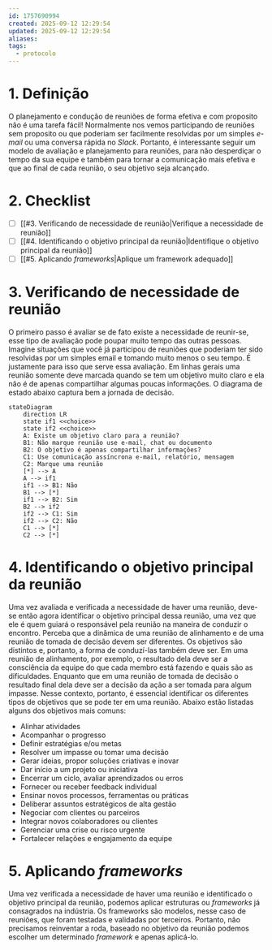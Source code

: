 ```yaml
---
id: 1757690994
created: 2025-09-12 12:29:54
updated: 2025-09-12 12:29:54
aliases:
tags:
  - protocolo
---
```

# 1. Definição
O planejamento e condução de reuniões de forma efetiva e com proposito não é uma tarefa fácil! Normalmente nos vemos participando de reuniões sem proposito ou que poderiam ser facilmente resolvidas por um simples *e-mail* ou uma conversa rápida no *Slack*. Portanto, é interessante seguir um modelo de avaliação e planejamento para reuniões, para não desperdiçar o tempo da sua equipe e também para tornar a comunicação mais efetiva e que ao final de cada reunião, o seu objetivo seja alcançado.
# 2. Checklist
- [ ] [[#3. Verificando de necessidade de reunião|Verifique a necessidade de reunião]]
- [ ] [[#4. Identificando o objetivo principal da reunião|Identifique o objetivo principal da reunião]]
- [ ] [[#5. Aplicando *frameworks*|Aplique um framework adequado]]
# 3. Verificando de necessidade de reunião
O primeiro passo é avaliar se de fato existe a necessidade de reunir-se, esse tipo de avaliação pode poupar muito tempo das outras pessoas. Imagine situações que você já participou de reuniões que poderiam ter sido resolvidas por um simples email e tomando muito menos o seu tempo. É justamente para isso que serve essa avaliação.
Em linhas gerais uma reunião somente deve marcada quando se tem um objetivo muito claro e ela não é de apenas compartilhar algumas poucas informações. O diagrama de estado abaixo captura bem a jornada de decisão.
```mermaid
stateDiagram
	direction LR
	state if1 <<choice>>
	state if2 <<choice>>
	A: Existe um objetivo claro para a reunião?
	B1: Não marque reunião use e-mail, chat ou documento
	B2: O objetivo é apenas compartilhar informações?
	C1: Use comunicação assíncrona e-mail, relatório, mensagem
	C2: Marque uma reunião
	[*] --> A
	A --> if1
	if1 --> B1: Não
	B1 --> [*]
	if1 --> B2: Sim
	B2 --> if2
	if2 --> C1: Sim
	if2 --> C2: Não
	C1 --> [*]
	C2 --> [*]
```
# 4. Identificando o objetivo principal da reunião
Uma vez avaliada e verificada a necessidade de haver uma reunião, deve-se então agora identificar o objetivo principal dessa reunião, uma vez que ele é quem guiará o responsável pela reunião na maneira de conduzir o encontro.
Perceba que a dinâmica de uma reunião de alinhamento e de uma reunião de tomada de decisão devem ser diferentes. Os objetivos são distintos e, portanto, a forma de conduzí-las também deve ser. Em uma reunião de alinhamento, por exemplo, o resultado dela deve ser a consciência da equipe do que cada membro está fazendo e quais são as dificuldades. Enquanto que em uma reunião de tomada de decisão o resultado final dela deve ser a decisão da ação a ser tomada para algum impasse.
Nesse contexto, portanto, é essencial identificar os diferentes tipos de objetivos que se pode ter em uma reunião. Abaixo estão listadas alguns dos objetivos mais comuns:
- Alinhar atividades
- Acompanhar o progresso
- Definir estratégias e/ou metas
- Resolver um impasse ou tomar uma decisão
- Gerar ideias, propor soluções criativas e inovar
- Dar início a um projeto ou iniciativa
- Encerrar um ciclo, avaliar aprendizados ou erros
- Fornecer ou receber feedback individual
- Ensinar novos processos, ferramentas ou práticas
- Deliberar assuntos estratégicos de alta gestão
- Negociar com clientes ou parceiros
- Integrar novos colaboradores ou clientes
- Gerenciar uma crise ou risco urgente
- Fortalecer relações e engajamento da equipe
# 5. Aplicando *frameworks*
Uma vez verificada a necessidade de haver uma reunião e identificado o objetivo principal da reunião, podemos aplicar estruturas ou *frameworks* já consagrados na indústria. Os frameworks são modelos, nesse caso de reuniões, que foram testadas e validadas por terceiros. Portanto, não precisamos reinventar a roda, baseado no objetivo da reunião podemos escolher um determinado *framework* e apenas aplicá-lo.